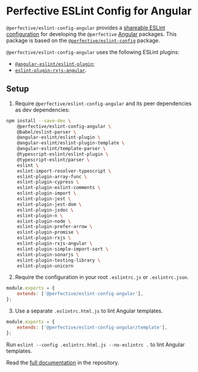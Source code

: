 # Perfective ESLint Config for Angular

`@perfective/eslint-config-angular` provides
a [shareable ESLint configuration](https://eslint.org/docs/latest/developer-guide/shareable-configs)
for developing the `@perfective` [Angular](https://angular.io) packages.
This package is based on the
[`@perfective/eslint-config`](https://www.npmjs.com/package/@perfective/eslint-config) package.

`@perfective/eslint-config-angular` uses the following ESLint plugins:

-   [`@angular-eslint/eslint-plugin`](https://github.com/angular-eslint/angular-eslint);
-   [`eslint-plugin-rxjs-angular`](https://github.com/cartant/eslint-plugin-rxjs-angular).

## Setup

1. Require `@perfective/eslint-config-angular` and its peer dependencies as dev dependencies:

```bash
npm install --save-dev \
    @perfective/eslint-config-angular \
    @babel/eslint-parser \
    @angular-eslint/eslint-plugin \
    @angular-eslint/eslint-plugin-template \
    @angular-eslint/template-parser \
    @typescript-eslint/eslint-plugin \
    @typescript-eslint/parser \
    eslint \
    eslint-import-resolver-typescript \
    eslint-plugin-array-func \
    eslint-plugin-cypress \
    eslint-plugin-eslint-comments \
    eslint-plugin-import \
    eslint-plugin-jest \
    eslint-plugin-jest-dom \
    eslint-plugin-jsdoc \
    eslint-plugin-n \
    eslint-plugin-node \
    eslint-plugin-prefer-arrow \
    eslint-plugin-promise \
    eslint-plugin-rxjs \
    eslint-plugin-rxjs-angular \
    eslint-plugin-simple-import-sort \
    eslint-plugin-sonarjs \
    eslint-plugin-testing-library \
    eslint-plugin-unicorn
```

2. Require the configuration in your root `.eslintrc.js` or `.eslintrc.json`.

```javascript
module.exports = {
    extends: ['@perfective/eslint-config-angular'],
};
```

3. Use a separate `.eslintrc.html.js` to lint Angular templates.

```javascript
module.exports = {
    extends: ['@perfective/eslint-config-angular/template'],
};
```

Run `eslint --config .eslintrc.html.js --no-eslintrc .` to lint Angular templates.

Read the [full documentation](https://github.com/perfective/estlint-config-angular/blob/main/README.adoc)
in the repository.
